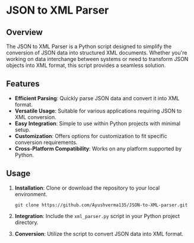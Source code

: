 # JSON to XML Parser

## Overview
The JSON to XML Parser is a Python script designed to simplify the conversion of JSON data into structured XML documents. Whether you're working on data interchange between systems or need to transform JSON objects into XML format, this script provides a seamless solution.

## Features
- **Efficient Parsing**: Quickly parse JSON data and convert it into XML format.
- **Versatile Usage**: Suitable for various applications requiring JSON to XML conversion.
- **Easy Integration**: Simple to use within Python projects with minimal setup.
- **Customization**: Offers options for customization to fit specific conversion requirements.
- **Cross-Platform Compatibility**: Works on any platform supported by Python.

## Usage
1. **Installation**: Clone or download the repository to your local environment.

       git clone https://github.com/Ayushverma135/JSON-to-XML-parser.git
3. **Integration**: Include the `xml_parser.py` script in your Python project directory.
4. **Conversion**: Utilize the script to convert JSON data into XML format.

